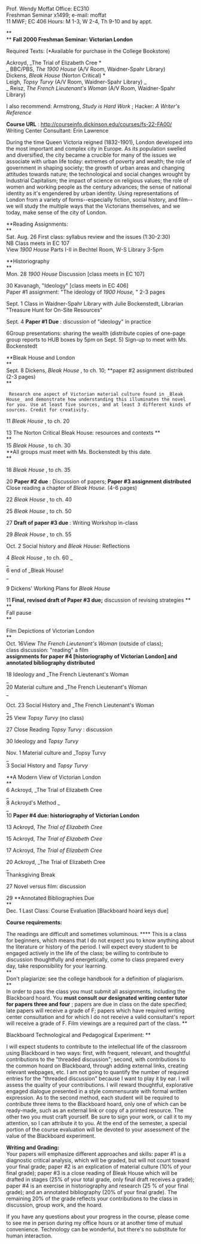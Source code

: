 Prof. Wendy Moffat Office: EC310  
Freshman Seminar x1499; e-mail: moffat  
11 MWF; EC 406 Hours: M 1-3, W 2-4, Th 9-10 and by appt.  

       

**  
** **Fall 2000 Freshman Seminar: Victorian London**  
  
Required Texts: (*Available for purchase in the College Bookstore)

Ackroyd, _The Trial of Elizabeth Cree *  
_ BBC/PBS, _The 1900 House_ (A/V Room, Waidner-Spahr Library)  
Dickens, _Bleak House_ (Norton Critical) *  
Leigh, _Topsy Turvy_ (A/V Room, Waidner-Spahr Library) _  
_ Reisz, _The French Lieutenant's Woman_ (A/V Room, Waidner-Spahr Library)

I also recommend: Armstrong, _Study is Hard Work_ ; Hacker: _A Writer's
Reference_  
  
**Course URL** : http://courseinfo.dickinson.edu/courses/fs-22-FA00/  
Writing Center Consultant: Erin Lawrence

  
During the time Queen Victoria reigned (1832-1901), London developed into the
most important and complex city in Europe. As its population swelled and
diversified, the city became a crucible for many of the issues we associate
with urban life today: extremes of poverty and wealth; the role of government
in shaping society; the growth of urban areas and changing attitudes towards
nature; the technological and social changes wrought by Industrial Capitalism;
the impact of science on religious values; the role of women and working
people as the century advances; the sense of national identity as it's
engendered by urban identity. Using representations of London from a variety
of forms--especially fiction, social history, and film--we will study the
multiple ways that the Victorians themselves, and we today, make sense of the
city of London.

  
  
  
**Reading Assignments:  
**  
Sat. Aug. 26 First class: syllabus review and the issues (1:30-2:30)  
NB Class meets in EC 107  
View _1900 House_ Parts I-II in Bechtel Room, W-S Library 3-5pm

**Historiography  
**  
Mon. 28 _1900 House_ Discussion [class meets in EC 107]

30 Kavanagh, "Ideology" [class meets in EC 406]  
Paper #1 assignment: "The ideology of _1900 House,_ " 2-3 pages

Sept. 1 Class in Waidner-Spahr Library with Julie Bockenstedt, Librarian  
"Treasure Hunt for On-Site Resources"

Sept. 4 **Paper #1 Due** : discussion of "ideology" in practice

6Group presentations: sharing the wealth (distribute copies of one-page group
reports to HUB boxes by 5pm on Sept. 5) Sign-up to meet with Ms. Bockenstedt

**Bleak House and London  
**  
Sept. 8 Dickens, _Bleak House_ , to ch. 10;  **paper #2 assignment distributed
(2-3 pages)  
**

     Research one aspect of Victorian material culture found in _Bleak House_ and demonstrate how understanding this illuminates the novel for you. Use at least five sources, and at least 3 different kinds of sources. Credit for creativity.

11 _Bleak House_ , to ch. 20

13 The Norton Critical Bleak House: resources and contexts **  
**  
15 _Bleak House_ , to ch. 30  
**All groups must meet with Ms. Bockenstedt by this date.  
**

18 _Bleak House_ , to ch. 35

20 **Paper #2 due** : Discussion of papers; **Paper #3 assignment
distributed**  
Close reading a chapter of _Bleak House._ (4-6 pages)

22 _Bleak House_ , to ch. 40

  
25 _Bleak House_ , to ch. 50

27 **Draft of paper #3 due** : Writing Workshop in-class

29 _Bleak House_ , to ch. 55

  
Oct. 2 Social history and _Bleak House:_ Reflections

4 _Bleak House_ , to ch. 60 _  
_  
6 end of _Bleak House!  
_  
  
9 Dickens' Working Plans for _Bleak House_  
  
11 **Final, revised draft of Paper #3 due;** discussion of revising strategies
**  
**  
Fall pause  
**  
  
  
  
  
  
  
  
Film Depictions of Victorian London  
**  
Oct. 16View _The French Lieutenant's Woman_ (outside of class);  
class discussion: "reading" a film  
**assignments for paper #4 [historiography of Victorian London] and annotated
bibliography distributed**

18 Ideology and _The French Lieutenant's Woman  
_  
20 Material culture and _The French Lieutenant's Woman  
_

Oct. 23 Social History and _The French Lieutenant's Woman  
_  
25 View _Topsy Turvy_ (no class)

27 Close Reading _Topsy Turvy_ : discussion

  
30 Ideology and _Topsy Turvy_

Nov. 1 Material culture and _Topsy Turvy  
_  
3 Social History and _Topsy Turvy_

**A Modern View of Victorian London  
**  
6 Ackroyd, _The Trial of Elizabeth Cree  
_  
8 Ackroyd's Method _  
_  
10  **Paper #4 due: historiography of Victorian London**

  
13 Ackroyd, _The Trial of Elizabeth Cree_

15 Ackroyd, _The Trial of Elizabeth Cree_

17 Ackroyd, _The Trial of Elizabeth Cree_

  
20 Ackroyd, _The Trial of Elizabeth Cree  
_  
Thanksgiving Break

27 Novel versus film: discussion

29 **Annotated Bibliographies Due  
**  
Dec. 1 Last Class: Course Evaluation [Blackboard hoard keys due]

**Course requirements:**

The readings are difficult and sometimes voluminous. **** This is a class for
beginners, which means that I do not expect you to know anything about the
literature or history of the period. I will expect every student to be engaged
actively in the life of the class; be willing to contribute to discussion
thoughtfully and energetically, come to class prepared every day, take
responsibility for your learning.  
**  
Don't plagiarize: see the college handbook for a definition of plagiarism.  
**  
In order to pass the class you must submit all assignments, including the
Blackboard hoard. You **must consult our designated writing center tutor for
papers three and four** ; papers are due in class on the date specified; late
papers will receive a grade of F; papers which have required writing center
consultation and for which I do not receive a valid consultant's report will
receive a grade of F. Film viewings are a required part of the class. **

Blackboard Technological and Pedagogical Experiment: **

I will expect students to contribute to the intellectual life of the classroom
using Blackboard in two ways: first, with frequent, relevant, and thoughtful
contributions to the "threaded discussion"; second, with contributions to the
common hoard on Blackboard, through adding external links, creating relevant
webpages, etc. I am not going to quantify the number of required entries for
the "threaded discussion" because I want to play it by ear. I will assess the
quality of your contributions. I will reward thoughtful, explorative engaged
dialogue presented in a style commensurate with formal written expression. As
to the second method, each student will be required to contribute three items
to the Blackboard hoard, only one of which can be ready-made, such as an
external link or copy of a printed resource. The other two you must craft
yourself. Be sure to sign your work, or call it to my attention, so I can
attribute it to you. At the end of the semester, a special portion of the
course evaluation will be devoted to your assessment of the value of the
Blackboard experiment.

**Writing and Grading:**  
Your papers will emphasize different approaches and skills: paper #1 is a
diagnostic critical analysis, which will be graded, but will not count toward
your final grade; paper #2 is an explication of material culture (10% of your
final grade); paper #3 is a close reading of Bleak House which will be drafted
in stages (25% of your total grade, only final draft receives a grade); paper
#4 is an exercise in historiography and research (25 % of your final grade);
and an annotated bibliography (20% of your final grade). The remaining 20% of
the grade reflects your contributions to the class in discussion, group work,
and the hoard.

If you have any questions about your progress in the course, please come to
see me in person during my office hours or at another time of mutual
convenience. Technology can be wonderful, but there's no substitute for human
interaction.  
  

